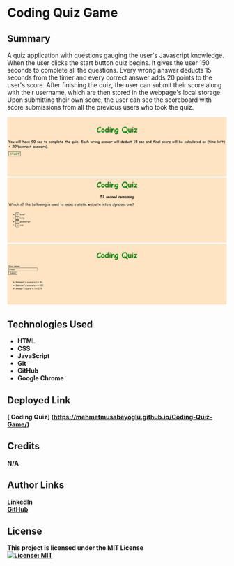 # Coding Quiz Game

## Summary
A quiz application with questions gauging the user's Javascript knowledge. When the user clicks the start button quiz begins. It gives the user 150 seconds to complete all the questions. Every wrong answer deducts 15 seconds from the timer and every correct answer adds 20 points to the user's score. After finishing the quiz, the user can submit their score along with their username, which are then stored in the webpage's local storage. Upon submitting their own score, the user can see the scoreboard with score submissions from all the previous users who took the quiz. 


![alt text](./assets/images/Main.png)
![alt text](./assets/images/Question.png)
![alt text](./assets/images/ScoreBoard.png)

## Technologies Used
<ul>
  <li><b>HTML</b></li>
  <li><b>CSS</b></li>
  <li><b>JavaScript<b></li>
  <li><b>Git</b></li>
  <li><b>GitHub</b></li>
  <li><b>Google Chrome</b></li>
 </ul>
 
 ## Deployed Link
[ Coding Quiz] (https://mehmetmusabeyoglu.github.io/Coding-Quiz-Game/)
 
 ## Credits
 N/A
 
 ## Author Links
 [LinkedIn](https://www.linkedin.com/in/mehmet-musabeyo%C4%9Flu-788758a8/)
 <br>
 [GitHub](https://github.com/MehmetMusabeyoglu) 
 
 ## License 
 This project is licensed under the MIT License 
 <br>
 [![License: MIT](https://img.shields.io/badge/License-MIT-yellow.svg)](https://opensource.org/licenses/MIT)

